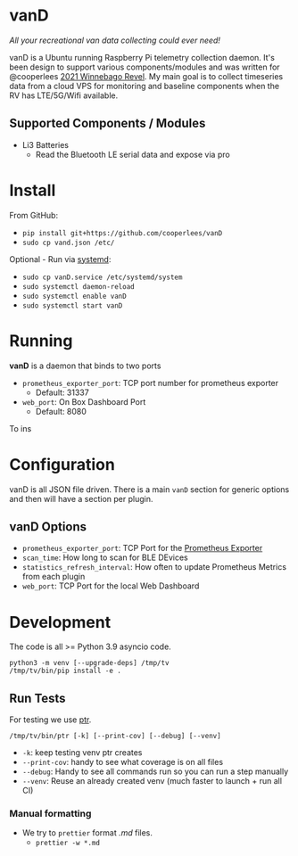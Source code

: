 # vanD

_All your recreational van data collecting could ever need!_

vanD is a Ubuntu running Raspberry Pi telemetry collection daemon. It's been design to support various
components/modules and was written for @cooperlees [2021 Winnebago Revel](https://vanlife.cooperlees.com/).
My main goal is to collect timeseries data from a cloud VPS for monitoring and baseline components when the RV has LTE/5G/Wifi available.

## Supported Components / Modules

- Li3 Batteries
  - Read the Bluetooth LE serial data and expose via pro

# Install

From GitHub:

- `pip install git+https://github.com/cooperlees/vanD`
- `sudo cp vand.json /etc/`

Optional - Run via [systemd](https://www.freedesktop.org/wiki/Software/systemd/):

- `sudo cp vanD.service /etc/systemd/system`
- `sudo systemctl daemon-reload`
- `sudo systemctl enable vanD`
- `sudo systemctl start vanD`

# Running

**vanD** is a daemon that binds to two ports

- `prometheus_exporter_port`: TCP port number for prometheus exporter
  - Default: 31337
- `web_port`: On Box Dashboard Port
  - Default: 8080

To ins

# Configuration

vanD is all JSON file driven. There is a main `vanD` section for generic options
and then will have a section per plugin.

## vanD Options

- `prometheus_exporter_port`: TCP Port for the [Prometheus Exporter](https://pypi.org/project/aioprometheus/)
- `scan_time`: How long to scan for BLE DEvices
- `statistics_refresh_interval`: How often to update Prometheus Metrics from each plugin
- `web_port`: TCP Port for the local Web Dashboard

# Development

The code is all >= Python 3.9 asyncio code.

```console
python3 -m venv [--upgrade-deps] /tmp/tv
/tmp/tv/bin/pip install -e .
```

## Run Tests

For testing we use [ptr](https://github.com/facebookincubator/ptr/).

```console
/tmp/tv/bin/ptr [-k] [--print-cov] [--debug] [--venv]
```

- `-k`: keep testing venv ptr creates
- `--print-cov`: handy to see what coverage is on all files
- `--debug`: Handy to see all commands run so you can run a step manually
- `--venv`: Reuse an already created venv (much faster to launch + run all CI)

### Manual formatting

- We try to `prettier` format _.md_ files.
  - `prettier -w *.md`

